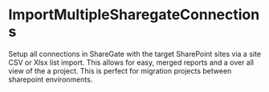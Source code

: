 # ImportMultipleSharegateConnections
Setup all connections in ShareGate with the target SharePoint sites via a site CSV or Xlsx list import. This allows for easy, merged reports and a over all view of the a project. This is perfect for migration projects between sharepoint environments. 
